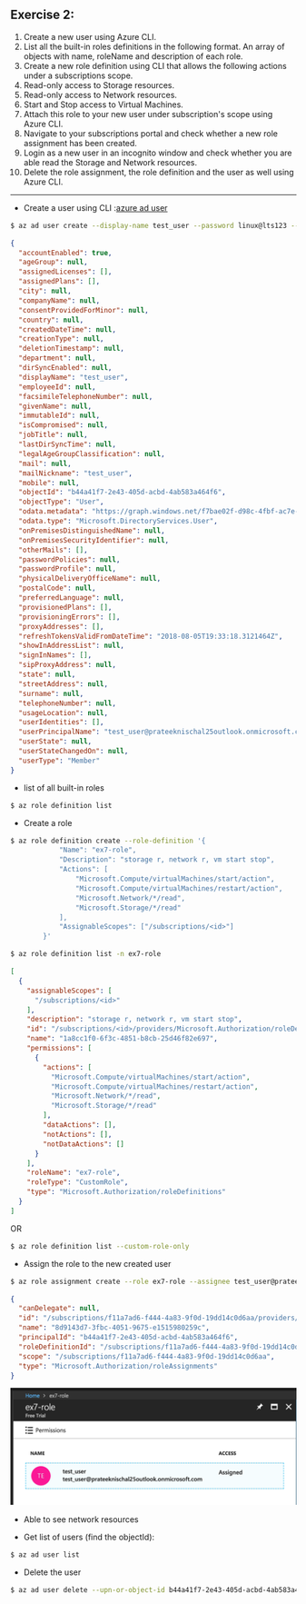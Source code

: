 ## Exercise 2:
1. Create a new user using Azure CLI.
2. List all the built-in roles definitions in the following format. An array of objects with name, roleName and description of each role.
3. Create a new role definition using CLI that allows the following actions under a subscriptions scope.
  1. Read-only access to Storage resources.
  2. Read-only access to Network resources.
  3. Start and Stop access to Virtual Machines.
4. Attach this role to your new user under subscription's scope using Azure CLI.
5. Navigate to your subscriptions portal and check whether a new role assignment has been created.
6. Login as a new user in an incognito window and check whether you are able read the Storage and Network resources.
7. Delete the role assignment, the role definition and the user as well using Azure CLI.
---
* Create a user using CLI :[azure ad user](https://docs.microsoft.com/en-us/cli/azure/ad/user?view=azure-cli-latest)
```bash
$ az ad user create --display-name test_user --password linux@lts123 --user-principal-name test_user@prateeknischal25outlook.onmicrosoft.com
```
```json
{
  "accountEnabled": true,
  "ageGroup": null,
  "assignedLicenses": [],
  "assignedPlans": [],
  "city": null,
  "companyName": null,
  "consentProvidedForMinor": null,
  "country": null,
  "createdDateTime": null,
  "creationType": null,
  "deletionTimestamp": null,
  "department": null,
  "dirSyncEnabled": null,
  "displayName": "test_user",
  "employeeId": null,
  "facsimileTelephoneNumber": null,
  "givenName": null,
  "immutableId": null,
  "isCompromised": null,
  "jobTitle": null,
  "lastDirSyncTime": null,
  "legalAgeGroupClassification": null,
  "mail": null,
  "mailNickname": "test_user",
  "mobile": null,
  "objectId": "b44a41f7-2e43-405d-acbd-4ab583a464f6",
  "objectType": "User",
  "odata.metadata": "https://graph.windows.net/f7bae02f-d98c-4fbf-ac7e-791e026bc7bc/$metadata#directoryObjects/Microsoft.DirectoryServices.User/@Element",
  "odata.type": "Microsoft.DirectoryServices.User",
  "onPremisesDistinguishedName": null,
  "onPremisesSecurityIdentifier": null,
  "otherMails": [],
  "passwordPolicies": null,
  "passwordProfile": null,
  "physicalDeliveryOfficeName": null,
  "postalCode": null,
  "preferredLanguage": null,
  "provisionedPlans": [],
  "provisioningErrors": [],
  "proxyAddresses": [],
  "refreshTokensValidFromDateTime": "2018-08-05T19:33:18.3121464Z",
  "showInAddressList": null,
  "signInNames": [],
  "sipProxyAddress": null,
  "state": null,
  "streetAddress": null,
  "surname": null,
  "telephoneNumber": null,
  "usageLocation": null,
  "userIdentities": [],
  "userPrincipalName": "test_user@prateeknischal25outlook.onmicrosoft.com",
  "userState": null,
  "userStateChangedOn": null,
  "userType": "Member"
}
```

* list of all built-in roles
```bash
$ az role definition list
```

* Create a role
```bash
$ az role definition create --role-definition '{
            "Name": "ex7-role",
            "Description": "storage r, network r, vm start stop",
            "Actions": [
                "Microsoft.Compute/virtualMachines/start/action",
                "Microsoft.Compute/virtualMachines/restart/action",
                "Microsoft.Network/*/read",
                "Microsoft.Storage/*/read"
            ],
            "AssignableScopes": ["/subscriptions/<id>"]
        }'
```
```bash
$ az role definition list -n ex7-role
```
```json
[
  {
    "assignableScopes": [
      "/subscriptions/<id>"
    ],
    "description": "storage r, network r, vm start stop",
    "id": "/subscriptions/<id>/providers/Microsoft.Authorization/roleDefinitions/1a8cc1f0-6f3c-4851-b8cb-25d46f82e697",
    "name": "1a8cc1f0-6f3c-4851-b8cb-25d46f82e697",
    "permissions": [
      {
        "actions": [
          "Microsoft.Compute/virtualMachines/start/action",
          "Microsoft.Compute/virtualMachines/restart/action",
          "Microsoft.Network/*/read",
          "Microsoft.Storage/*/read"
        ],
        "dataActions": [],
        "notActions": [],
        "notDataActions": []
      }
    ],
    "roleName": "ex7-role",
    "roleType": "CustomRole",
    "type": "Microsoft.Authorization/roleDefinitions"
  }
]
```
OR
```bash
$ az role definition list --custom-role-only
```
* Assign the role to the new created user
```bash
$ az role assignment create --role ex7-role --assignee test_user@prateeknischal25outlook.onmicrosoft.com
```
```json
{
  "canDelegate": null,
  "id": "/subscriptions/f11a7ad6-f444-4a83-9f0d-19dd14c0d6aa/providers/Microsoft.Authorization/roleAssignments/8d9143d7-3fbc-4051-9675-e1515980259c",
  "name": "8d9143d7-3fbc-4051-9675-e1515980259c",
  "principalId": "b44a41f7-2e43-405d-acbd-4ab583a464f6",
  "roleDefinitionId": "/subscriptions/f11a7ad6-f444-4a83-9f0d-19dd14c0d6aa/providers/Microsoft.Authorization/roleDefinitions/1a8cc1f0-6f3c-4851-b8cb-25d46f82e697",
  "scope": "/subscriptions/f11a7ad6-f444-4a83-9f0d-19dd14c0d6aa",
  "type": "Microsoft.Authorization/roleAssignments"
}
```
![assigned to user](ex7b_role_assigned.png)
* Able to see network resources


* Get list of users (find the objectId):
```bash
$ az ad user list
```
* Delete the user
```bash
$ az ad user delete --upn-or-object-id b44a41f7-2e43-405d-acbd-4ab583a464f6
```
